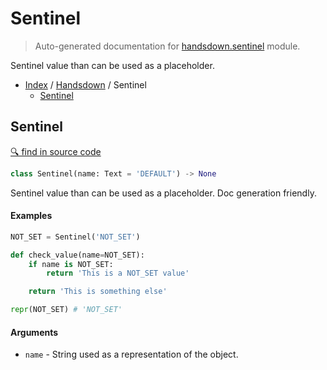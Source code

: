 # Sentinel

> Auto-generated documentation for [handsdown.sentinel](https://github.com/vemel/handsdown/blob/master/handsdown/sentinel.py) module.

Sentinel value than can be used as a placeholder.

- [Index](../README.md#modules) / [Handsdown](index.md#handsdown) / Sentinel
  - [Sentinel](#sentinel)

## Sentinel

[🔍 find in source code](https://github.com/vemel/handsdown/blob/master/handsdown/sentinel.py#L7)

```python
class Sentinel(name: Text = 'DEFAULT') -> None
```

Sentinel value than can be used as a placeholder.
Doc generation friendly.

#### Examples

```python
NOT_SET = Sentinel('NOT_SET')

def check_value(name=NOT_SET):
    if name is NOT_SET:
        return 'This is a NOT_SET value'

    return 'This is something else'

repr(NOT_SET) # 'NOT_SET'
```

#### Arguments

- `name` - String used as a representation of the object.

